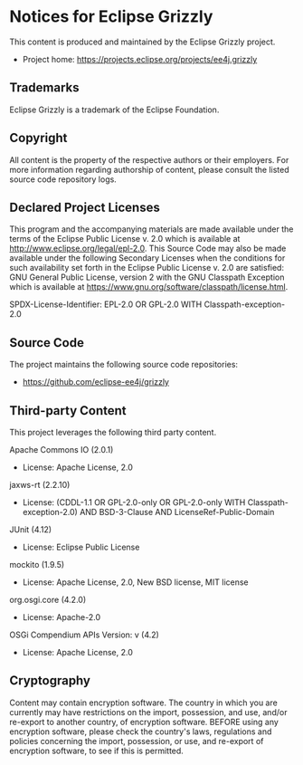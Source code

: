 # Notices for Eclipse Grizzly

This content is produced and maintained by the Eclipse Grizzly project.

* Project home: https://projects.eclipse.org/projects/ee4j.grizzly

## Trademarks

Eclipse Grizzly is a trademark of the Eclipse Foundation.

## Copyright

All content is the property of the respective authors or their employers. For
more information regarding authorship of content, please consult the listed
source code repository logs.

## Declared Project Licenses

This program and the accompanying materials are made available under the terms
of the Eclipse Public License v. 2.0 which is available at
http://www.eclipse.org/legal/epl-2.0. This Source Code may also be made
available under the following Secondary Licenses when the conditions for such
availability set forth in the Eclipse Public License v. 2.0 are satisfied: GNU
General Public License, version 2 with the GNU Classpath Exception which is
available at https://www.gnu.org/software/classpath/license.html.

SPDX-License-Identifier: EPL-2.0 OR GPL-2.0 WITH Classpath-exception-2.0

## Source Code

The project maintains the following source code repositories:

* https://github.com/eclipse-ee4j/grizzly

## Third-party Content

This project leverages the following third party content.

Apache Commons IO (2.0.1)

* License: Apache License, 2.0

jaxws-rt (2.2.10)

* License: (CDDL-1.1 OR GPL-2.0-only OR GPL-2.0-only WITH
   Classpath-exception-2.0) AND BSD-3-Clause AND LicenseRef-Public-Domain

JUnit (4.12)

* License: Eclipse Public License

mockito (1.9.5)

* License: Apache License, 2.0, New BSD license, MIT license

org.osgi.core (4.2.0)

* License: Apache-2.0

OSGi Compendium APIs Version: v (4.2)

* License: Apache License, 2.0


## Cryptography

Content may contain encryption software. The country in which you are currently
may have restrictions on the import, possession, and use, and/or re-export to
another country, of encryption software. BEFORE using any encryption software,
please check the country's laws, regulations and policies concerning the import,
possession, or use, and re-export of encryption software, to see if this is
permitted.

